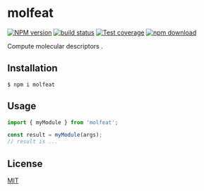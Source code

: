 # molfeat

[![NPM version][npm-image]][npm-url]
[![build status][ci-image]][ci-url]
[![Test coverage][codecov-image]][codecov-url]
[![npm download][download-image]][download-url]

Compute molecular descriptors .

## Installation

`$ npm i molfeat`

## Usage

```js
import { myModule } from 'molfeat';

const result = myModule(args);
// result is ...
```

## License

[MIT](./LICENSE)

[npm-image]: https://img.shields.io/npm/v/molfeat.svg
[npm-url]: https://www.npmjs.com/package/molfeat
[ci-image]: https://github.com/kjappelbaum/molfeat/workflows/Node.js%20CI/badge.svg?branch=main
[ci-url]: https://github.com/kjappelbaum/molfeat/actions?query=workflow%3A%22Node.js+CI%22
[codecov-image]: https://img.shields.io/codecov/c/github/kjappelbaum/molfeat.svg
[codecov-url]: https://codecov.io/gh/kjappelbaum/molfeat
[download-image]: https://img.shields.io/npm/dm/molfeat.svg
[download-url]: https://www.npmjs.com/package/molfeat
